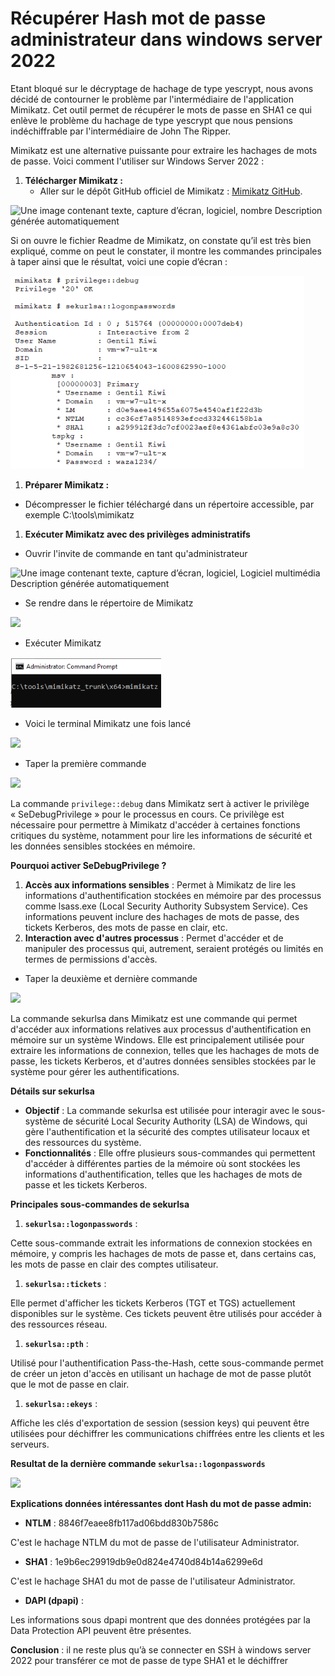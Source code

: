 ﻿# Récupérer Hash mot de passe administrateur dans windows server 2022


Etant bloqué sur le décryptage de hachage de type yescrypt, nous avons décidé de contourner le problème par l'intermédiaire de l'application Mimikatz. Cet outil permet de récupérer le mots de passe en SHA1 ce qui enlève le problème du hachage de type yescrypt que nous pensions indéchiffrable par l'intermédiaire de John The Ripper.


Mimikatz est une alternative puissante pour extraire les hachages de mots de passe. Voici comment l'utiliser sur Windows Server 2022 :



1. **Télécharger Mimikatz :**
   -  Aller sur le dépôt GitHub officiel de Mimikatz : [Mimikatz GitHub](https://github.com/gentilkiwi/mimikatz).

![Une image contenant texte, capture d’écran, logiciel, nombre Description générée automatiquement](Aspose.Words.8cb24193-fe33-4169-932b-8a96e2fc5d4d.001.png)








Si on ouvre le fichier Readme de Mimikatz, on constate qu’il est très bien expliqué, comme on peut le constater, il montre les commandes principales à taper ainsi que le résultat, voici une copie d’écran :

![](Aspose.Words.8cb24193-fe33-4169-932b-8a96e2fc5d4d.002.png)












1. <a name="_hlk168611094"></a>**Préparer Mimikatz :**
- Décompresser le fichier téléchargé dans un répertoire accessible, par exemple C:\tools\mimikatz
1. **Exécuter Mimikatz avec des privilèges administratifs** 
- <a name="_hlk168613955"></a> Ouvrir l'invite de commande en tant qu'administrateur

 ![Une image contenant texte, capture d’écran, logiciel, Logiciel multimédia Description générée automatiquement](Aspose.Words.8cb24193-fe33-4169-932b-8a96e2fc5d4d.003.png)







- Se rendre dans le répertoire de Mimikatz

 ![](Aspose.Words.8cb24193-fe33-4169-932b-8a96e2fc5d4d.004.png)






- Exécuter Mimikatz

 ![](Aspose.Words.8cb24193-fe33-4169-932b-8a96e2fc5d4d.005.png)


- Voici le terminal Mimikatz une fois lancé
  
 ![](Aspose.Words.8cb24193-fe33-4169-932b-8a96e2fc5d4d.006.png)






- Taper la première commande
  
 ![](Aspose.Words.8cb24193-fe33-4169-932b-8a96e2fc5d4d.007.png)





La commande ` privilege::debug ` dans Mimikatz sert à activer le privilège « SeDebugPrivilege » pour le processus en cours. Ce privilège est nécessaire pour permettre à Mimikatz d'accéder à certaines fonctions critiques du système, notamment pour lire les informations de sécurité et les données sensibles stockées en mémoire.

**Pourquoi activer SeDebugPrivilege ?**

1. **Accès aux informations sensibles** : Permet à Mimikatz de lire les informations d'authentification stockées en mémoire par des processus comme lsass.exe (Local Security Authority Subsystem Service). Ces informations peuvent inclure des hachages de mots de passe, des tickets Kerberos, des mots de passe en clair, etc.
1. **Interaction avec d'autres processus** : Permet d'accéder et de manipuler des processus qui, autrement, seraient protégés ou limités en termes de permissions d'accès.




- Taper la deuxième et dernière commande

 ![](Aspose.Words.8cb24193-fe33-4169-932b-8a96e2fc5d4d.008.png)




La commande sekurlsa dans Mimikatz est une commande qui permet d'accéder aux informations relatives aux processus d'authentification en mémoire sur un système Windows. Elle est principalement utilisée pour extraire les informations de connexion, telles que les hachages de mots de passe, les tickets Kerberos, et d'autres données sensibles stockées par le système pour gérer les authentifications.

**Détails sur sekurlsa**

- **Objectif** : La commande sekurlsa est utilisée pour interagir avec le sous-système de sécurité Local Security Authority (LSA) de Windows, qui gère l'authentification et la sécurité des comptes utilisateur locaux et des ressources du système.
- **Fonctionnalités** : Elle offre plusieurs sous-commandes qui permettent d'accéder à différentes parties de la mémoire où sont stockées les informations d'authentification, telles que les hachages de mots de passe et les tickets Kerberos.

**Principales sous-commandes de sekurlsa**

1. **` sekurlsa::logonpasswords `** :

Cette sous-commande extrait les informations de connexion stockées en mémoire, y compris les hachages de mots de passe et, dans certains cas, les mots de passe en clair des comptes utilisateur.

1. **` sekurlsa::tickets `** :

Elle permet d'afficher les tickets Kerberos (TGT et TGS) actuellement disponibles sur le système. Ces tickets peuvent être utilisés pour accéder à des ressources réseau.


1. **` sekurlsa::pth `** :

Utilisé pour l'authentification Pass-the-Hash, cette sous-commande permet de créer un jeton d'accès en utilisant un hachage de mot de passe plutôt que le mot de passe en clair.

1. **` sekurlsa::ekeys `** :

Affiche les clés d'exportation de session (session keys) qui peuvent être utilisées pour déchiffrer les communications chiffrées entre les clients et les serveurs.

**Resultat de la dernière commande ` sekurlsa::logonpasswords `**

 ![](Aspose.Words.8cb24193-fe33-4169-932b-8a96e2fc5d4d.009.png)






**Explications données intéressantes dont Hash du mot de passe admin:**

- **NTLM** : 8846f7eaee8fb117ad06bdd830b7586c

C'est le hachage NTLM du mot de passe de l'utilisateur Administrator.

- **SHA1** : 1e9b6ec29919db9e0d824e4740d84b14a6299e6d

C'est le hachage SHA1 du mot de passe de l'utilisateur Administrator.

- **DAPI (dpapi)** :

Les informations sous dpapi montrent que des données protégées par la Data Protection API peuvent être présentes.

**Conclusion** : il ne reste plus qu’à se connecter en SSH à windows server 2022 pour transférer ce mot de passe de type SHA1 et le déchiffrer
